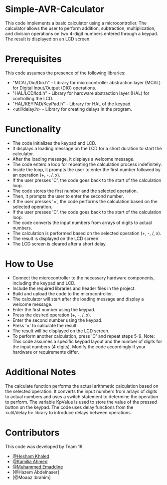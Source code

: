 # Simple-AVR-Calculator
This code implements a basic calculator using a microcontroller. The calculator allows the user to perform addition, subtraction, multiplication, and division operations on two 4-digit numbers entered through a keypad. The result is displayed on an LCD screen.

# Prerequisites
This code assumes the presence of the following libraries:
- "MCAL/Dio/Dio.h" - Library for microcontroller abstraction layer (MCAL) for Digital Input/Output (DIO) operations.
- "HAL/LCD/lcd.h" - Library for hardware abstraction layer (HAL) for controlling the LCD.
- "HAL/KEYPAD/KeyPad.h" - Library for HAL of the keypad.
- <util/delay.h> - Library for creating delays in the program.

# Functionality
- The code initializes the keypad and LCD.
- It displays a loading message on the LCD for a short duration to start the calculator.
- After the loading message, it displays a welcome message.
- The code enters a loop for repeating the calculation process indefinitely.
- Inside the loop, it prompts the user to enter the first number followed by an operation (+, -, /, x).
- If the user presses 'C', the code goes back to the start of the calculation loop.
- The code stores the first number and the selected operation.
- Then, it prompts the user to enter the second number.
- If the user presses '=', the code performs the calculation based on the selected operation.
- If the user presses 'C', the code goes back to the start of the calculation loop.
- The code converts the input numbers from arrays of digits to actual numbers.
- The calculation is performed based on the selected operation (+, -, /, x).
- The result is displayed on the LCD screen.
- The LCD screen is cleared after a short delay.

# How to Use
- Connect the microcontroller to the necessary hardware components, including the keypad and LCD.
- Include the required libraries and header files in the project.
- Build and upload the code to the microcontroller.
- The calculator will start after the loading message and display a welcome message.
- Enter the first number using the keypad.
- Press the desired operation (+, -, /, x).
- Enter the second number using the keypad.
- Press '=' to calculate the result.
- The result will be displayed on the LCD screen.
- To perform another calculation, press 'C' and repeat steps 5-9.
Note: This code assumes a specific keypad layout and the number of digits for the input numbers (4 digits). Modify the code accordingly if your hardware or requirements differ.

# Additional Notes
The calculate function performs the actual arithmetic calculation based on the selected operation. It converts the input numbers from arrays of digits to actual numbers and uses a switch statement to determine the operation to perform.
The variable KpValue is used to store the value of the pressed button on the keypad.
The code uses delay functions from the <util/delay.h> library to introduce delays between operations.

# Contributors
This code was developed by Team 16.
- [@Hesham Khaled](https://github.com/HeshamKhaled1)
- [@Kamilia Ahmed](https://github.com/Kamilia98)
- [@Muhammed Emaddine](https://github.com/m-emadeddin)
- [@Hazem Abdelnaser]
- [@Moaaz Ibrahim]

